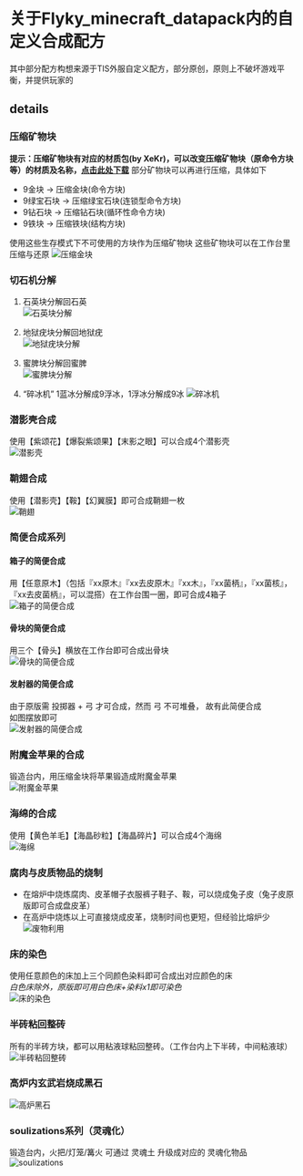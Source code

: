 # 关于Flyky_minecraft_datapack内的自定义合成配方
其中部分配方构想来源于TIS外服自定义配方，部分原创，原则上不破坏游戏平衡，并提供玩家的
## details
### 压缩矿物块
**提示：压缩矿物块有对应的材质包(by XeKr)，可以改变压缩矿物块（原命令方块等）的材质及名称，[点击此处下载](https://assets4.flyky.top/dl/minecraft/压缩矿物块.zip)**
部分矿物块可以再进行压缩，具体如下
- 9金块 -> 压缩金块(命令方块)
- 9绿宝石块 -> 压缩绿宝石块(连锁型命令方块)
- 9钻石块 -> 压缩钻石块(循环性命令方块)
- 9铁块 -> 压缩铁块(结构方块)
  
使用这些生存模式下不可使用的方块作为压缩矿物块
这些矿物块可以在工作台里压缩与还原
![压缩金块](https://s1.ax1x.com/2020/06/20/N1mAhV.png)

### 切石机分解
1. 石英块分解回石英  
![石英块分解](https://s2.ax1x.com/2019/12/16/Q4Kf9x.png)
  
2. 地狱疣块分解回地狱疣  
![地狱疣块分解](https://s2.ax1x.com/2019/12/16/Q4KBcT.png)
  
3. 蜜脾块分解回蜜脾  
![蜜脾块分解](https://s2.ax1x.com/2019/12/16/Q4K2NR.png)  
  
4. “碎冰机”
1蓝冰分解成9浮冰，1浮冰分解成9冰
![碎冰机](https://s1.ax1x.com/2020/06/20/N1mP7n.png)
  
### 潜影壳合成
使用【紫颂花】【爆裂紫颂果】【末影之眼】可以合成4个潜影壳  
![潜影壳](https://s2.ax1x.com/2019/12/16/Q4KyB4.png)
  
### 鞘翅合成
使用【潜影壳】【鞍】【幻翼膜】即可合成鞘翅一枚  
![鞘翅](https://s2.ax1x.com/2019/12/16/Q4KR41.png)
  
### 简便合成系列
#### 箱子的简便合成
用【任意原木】（包括『xx原木』『xx去皮原木』『xx木』，『xx菌柄』，『xx菌核』，『xx去皮菌柄』，可以混搭）在工作台围一圈，即可合成4箱子  
![箱子的简便合成](https://s1.ax1x.com/2020/06/23/Ntj27V.png)
  
#### 骨块的简便合成
用三个【骨头】横放在工作台即可合成出骨块  
![骨块的简便合成](https://s1.ax1x.com/2020/06/23/NtjyXn.png)  
  
#### 发射器的简便合成
由于原版需 投掷器 + 弓 才可合成，然而 弓 不可堆叠， 故有此简便合成  
如图摆放即可  
![发射器的简便合成](https://s1.ax1x.com/2020/06/23/Ntjg00.png)
  
### 附魔金苹果的合成
锻造台内，用压缩金块将苹果锻造成附魔金苹果    
![附魔金苹果](https://s1.ax1x.com/2020/06/20/N1mC0s.png)
  
### 海绵的合成
使用【黄色羊毛】【海晶砂粒】【海晶碎片】可以合成4个海绵  
![海绵](https://s2.ax1x.com/2019/12/16/Q5MR74.png)
   
### 腐肉与皮质物品的烧制
- 在熔炉中烧炼腐肉、皮革帽子衣服裤子鞋子、鞍，可以烧成兔子皮（兔子皮原版即可合成盘皮革）
- 在高炉中烧炼以上可直接烧成皮革，烧制时间也更短，但经验比熔炉少  
![废物利用](https://s1.ax1x.com/2020/06/23/Ntjcmq.png)
   
### 床的染色
使用任意颜色的床加上三个同颜色染料即可合成出对应颜色的床  
*白色床除外，原版即可用白色床+染料x1即可染色*  
![床的染色](https://s1.ax1x.com/2020/06/20/N1ez6g.png)

### 半砖粘回整砖
所有的半砖方块，都可以用粘液球粘回整砖。（工作台内上下半砖，中间粘液球）
![半砖粘回整砖](https://s1.ax1x.com/2020/06/20/N1m9mj.png)

### 高炉内玄武岩烧成黑石
![高炉黑石](https://s1.ax1x.com/2020/06/20/N1ex1S.png)  
  
### soulizations系列（灵魂化）
锻造台内，火把/灯笼/篝火 可通过 灵魂土 升级成对应的 灵魂化物品  
![soulizations](https://s1.ax1x.com/2020/06/23/NtjWkT.png)